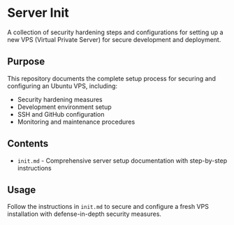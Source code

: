 # Server Init

A collection of security hardening steps and configurations for setting up a new VPS (Virtual Private Server) for secure development and deployment.

## Purpose

This repository documents the complete setup process for securing and configuring an Ubuntu VPS, including:
- Security hardening measures
- Development environment setup
- SSH and GitHub configuration
- Monitoring and maintenance procedures

## Contents

- `init.md` - Comprehensive server setup documentation with step-by-step instructions

## Usage

Follow the instructions in `init.md` to secure and configure a fresh VPS installation with defense-in-depth security measures.